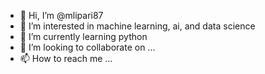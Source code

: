 - 👋 Hi, I’m @mlipari87
- 👀 I’m interested in machine learning, ai, and data science
- 🌱 I’m currently learning python
- 💞️ I’m looking to collaborate on ...
- 📫 How to reach me ...

<!---
mlipari87/mlipari87 is a ✨ special ✨ repository because its `README.md` (this file) appears on your GitHub profile.
You can click the Preview link to take a look at your changes.
--->
